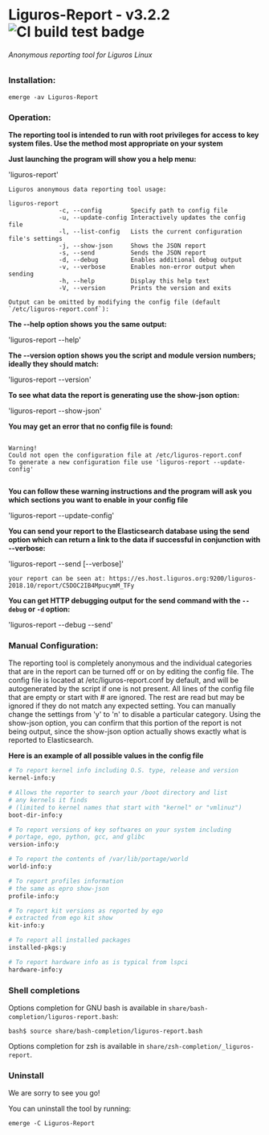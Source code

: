 # Liguros-Report - v3.2.2 ![CI build test badge](https://api.travis-ci.org/haxmeister/liguros-reporter.svg?branch=master "Build test badge")

###### Anonymous reporting tool for Liguros Linux

### Installation:
```
emerge -av Liguros-Report
```

### Operation:
**The reporting tool is intended to run with root privileges for access to key
system files. Use the method most appropriate on your system**

**Just launching the program will show you a help menu:**

'liguros-report'

```
Liguros anonymous data reporting tool usage:

liguros-report
              -c, --config        Specify path to config file
              -u, --update-config Interactively updates the config file
              -l, --list-config   Lists the current configuration file's settings
              -j, --show-json     Shows the JSON report
              -s, --send          Sends the JSON report
              -d, --debug         Enables additional debug output
              -v, --verbose       Enables non-error output when sending
              -h, --help          Display this help text
              -V, --version       Prints the version and exits

Output can be omitted by modifying the config file (default `/etc/liguros-report.conf`):
```
**The --help option shows you the same output:**

'liguros-report --help'

**The --version option shows you the script and module version numbers; ideally they should match:**

'liguros-report --version'

**To see what data the report is generating use the show-json option:**

'liguros-report --show-json'

**You may get an error that no config file is found:**

```

Warning!
Could not open the configuration file at /etc/liguros-report.conf
To generate a new configuration file use 'liguros-report --update-config'


```
**You can follow these warning instructions and the program will ask you which sections you want to enable in your config file**

'liguros-report --update-config'

**You can send your report to the Elasticsearch database using the send option which can return a link to the data if successful in conjunction with --verbose:**

'liguros-report --send [--verbose]'

```your report can be seen at: https://es.host.liguros.org:9200/liguros-2018.10/report/C5DOC2IB4MpucymM_TFy```

**You can get HTTP debugging output for the send command with the `--debug` or `-d` option:**

'liguros-report --debug --send'

### Manual Configuration:

The reporting tool is completely anonymous and the individual categories that
are in the report can be turned off or on by editing the config file. The
config file is located at /etc/liguros-report.conf by default, and will be
autogenerated by the script if one is not present. All lines of the config file
that are empty or start with # are ignored. The rest are read but may be
ignored if they do not match any expected setting. You can manually change the
settings from 'y' to 'n' to disable a particular category. Using the show-json
option, you can confirm that this portion of the report is not being output,
since the show-json option actually shows exactly what is reported to
Elasticsearch.

**Here is an example of all possible values in the config file**

```perl
# To report kernel info including O.S. type, release and version
kernel-info:y

# Allows the reporter to search your /boot directory and list
# any kernels it finds
# (limited to kernel names that start with "kernel" or "vmlinuz")
boot-dir-info:y

# To report versions of key softwares on your system including
# portage, ego, python, gcc, and glibc
version-info:y

# To report the contents of /var/lib/portage/world
world-info:y

# To report profiles information
# the same as epro show-json
profile-info:y

# To report kit versions as reported by ego
# extracted from ego kit show
kit-info:y

# To report all installed packages
installed-pkgs:y

# To report hardware info as is typical from lspci
hardware-info:y
```

### Shell completions

Options completion for GNU bash is available in
`share/bash-completion/liguros-report.bash`:

    bash$ source share/bash-completion/liguros-report.bash

Options completion for zsh is available in
`share/zsh-completion/_liguros-report`.

### Uninstall
We are sorry to see you go!

You can uninstall the tool by running:

```
emerge -C Liguros-Report
```
